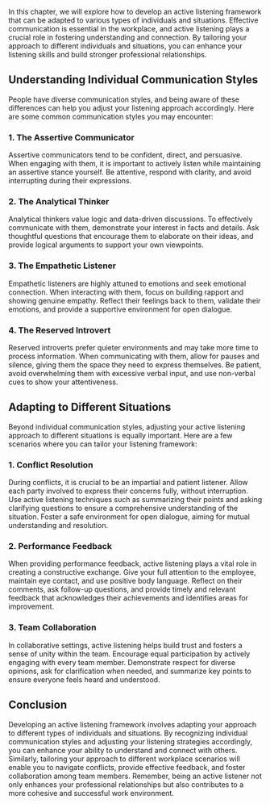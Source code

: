 
In this chapter, we will explore how to develop an active listening framework that can be adapted to various types of individuals and situations. Effective communication is essential in the workplace, and active listening plays a crucial role in fostering understanding and connection. By tailoring your approach to different individuals and situations, you can enhance your listening skills and build stronger professional relationships.

Understanding Individual Communication Styles
---------------------------------------------

People have diverse communication styles, and being aware of these differences can help you adjust your listening approach accordingly. Here are some common communication styles you may encounter:

### 1. The Assertive Communicator

Assertive communicators tend to be confident, direct, and persuasive. When engaging with them, it is important to actively listen while maintaining an assertive stance yourself. Be attentive, respond with clarity, and avoid interrupting during their expressions.

### 2. The Analytical Thinker

Analytical thinkers value logic and data-driven discussions. To effectively communicate with them, demonstrate your interest in facts and details. Ask thoughtful questions that encourage them to elaborate on their ideas, and provide logical arguments to support your own viewpoints.

### 3. The Empathetic Listener

Empathetic listeners are highly attuned to emotions and seek emotional connection. When interacting with them, focus on building rapport and showing genuine empathy. Reflect their feelings back to them, validate their emotions, and provide a supportive environment for open dialogue.

### 4. The Reserved Introvert

Reserved introverts prefer quieter environments and may take more time to process information. When communicating with them, allow for pauses and silence, giving them the space they need to express themselves. Be patient, avoid overwhelming them with excessive verbal input, and use non-verbal cues to show your attentiveness.

Adapting to Different Situations
--------------------------------

Beyond individual communication styles, adjusting your active listening approach to different situations is equally important. Here are a few scenarios where you can tailor your listening framework:

### 1. Conflict Resolution

During conflicts, it is crucial to be an impartial and patient listener. Allow each party involved to express their concerns fully, without interruption. Use active listening techniques such as summarizing their points and asking clarifying questions to ensure a comprehensive understanding of the situation. Foster a safe environment for open dialogue, aiming for mutual understanding and resolution.

### 2. Performance Feedback

When providing performance feedback, active listening plays a vital role in creating a constructive exchange. Give your full attention to the employee, maintain eye contact, and use positive body language. Reflect on their comments, ask follow-up questions, and provide timely and relevant feedback that acknowledges their achievements and identifies areas for improvement.

### 3. Team Collaboration

In collaborative settings, active listening helps build trust and fosters a sense of unity within the team. Encourage equal participation by actively engaging with every team member. Demonstrate respect for diverse opinions, ask for clarification when needed, and summarize key points to ensure everyone feels heard and understood.

Conclusion
----------

Developing an active listening framework involves adapting your approach to different types of individuals and situations. By recognizing individual communication styles and adjusting your listening strategies accordingly, you can enhance your ability to understand and connect with others. Similarly, tailoring your approach to different workplace scenarios will enable you to navigate conflicts, provide effective feedback, and foster collaboration among team members. Remember, being an active listener not only enhances your professional relationships but also contributes to a more cohesive and successful work environment.
